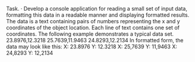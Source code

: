 Task.
· Develop a console application for reading a small set of input data, formatting this data in a readable manner and displaying formatted results.
The data is a text containing pairs of numbers representing the x and y coordinates of the object location.
Each line of text contains one set of coordinates. The following example demonstrates a typical data set.
23.8976,12.3218
25.7639,11.9463
24.8293,12.2134
In formatted form, the data may look like this:
X: 23.8976 Y: 12.3218
X: 25,7639 Y: 11,9463
X: 24,8293 Y: 12,2134
